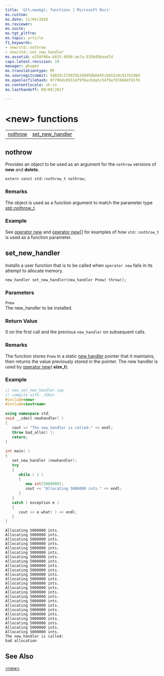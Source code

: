 ```yaml
---
title: '&lt;new&gt; functions | Microsoft Docs'
ms.custom: 
ms.date: 11/04/2016
ms.reviewer: 
ms.suite: 
ms.tgt_pltfrm: 
ms.topic: article
f1_keywords:
- new/std::nothrow
- new/std::set_new_handler
ms.assetid: e250f06a-b025-4509-ae7a-5356d56aad7d
caps.latest.revision: 10
manager: ghogen
ms.translationtype: MT
ms.sourcegitcommit: 5d026c375025b169d5db8445cbb52c0c917b2d8d
ms.openlocfilehash: 0f796dc89314f9f6ac6da5c54f9afd16604fd1f6
ms.contentlocale: zh-cn
ms.lasthandoff: 09/09/2017

---
```

# <a name="ltnewgt-functions"></a>&lt;new&gt; functions
|||  
|-|-|  
|[nothrow](#nothrow)|[set_new_handler](#set_new_handler)|  
  
##  <a name="nothrow"></a>  nothrow  
 Provides an object to be used as an argument for the `nothrow` versions of **new** and **delete**.  
  
```  
extern const std::nothrow_t nothrow;  
```  
  
### <a name="remarks"></a>Remarks  
 The object is used as a function argument to match the parameter type [std::nothrow_t](../standard-library/nothrow-t-structure.md).  
  
### <a name="example"></a>Example  
  See [operator new](../standard-library/new-operators.md#op_new) and [operator new&#91;&#93;](../standard-library/new-operators.md#op_new_arr) for examples of how `std::nothrow_t` is used as a function parameter.  
  
##  <a name="set_new_handler"></a>  set_new_handler  
 Installs a user function that is to be called when `operator new` fails in its attempt to allocate memory.  
  
```  
new_handler set_new_handler(new_handler Pnew) throw();
```  
  
### <a name="parameters"></a>Parameters  
 `Pnew`  
 The new_handler to be installed.  
  
### <a name="return-value"></a>Return Value  
 0 on the first call and the previous `new_handler` on subsequent calls.  
  
### <a name="remarks"></a>Remarks  
 The function stores `Pnew` in a static [new handler](../standard-library/new-typedefs.md#new_handler) pointer that it maintains, then returns the value previously stored in the pointer. The new handler is used by [operator new](../standard-library/new-operators.md#op_new)( **size_t**).  
  
### <a name="example"></a>Example  
  
```cpp  
// new_set_new_handler.cpp  
// compile with: /EHsc  
#include<new>  
#include<iostream>  
  
using namespace std;  
void __cdecl newhandler( )  
{  
   cout << "The new_handler is called:" << endl;  
   throw bad_alloc( );  
   return;  
}  
  
int main( )   
{  
   set_new_handler (newhandler);  
   try  
   {  
      while ( 1 )   
      {  
         new int[5000000];  
         cout << "Allocating 5000000 ints." << endl;  
      }  
   }  
   catch ( exception e )  
   {  
      cout << e.what( ) << endl;  
   }  
}  
```  
  
```Output  
Allocating 5000000 ints.  
Allocating 5000000 ints.  
Allocating 5000000 ints.  
Allocating 5000000 ints.  
Allocating 5000000 ints.  
Allocating 5000000 ints.  
Allocating 5000000 ints.  
Allocating 5000000 ints.  
Allocating 5000000 ints.  
Allocating 5000000 ints.  
Allocating 5000000 ints.  
Allocating 5000000 ints.  
Allocating 5000000 ints.  
Allocating 5000000 ints.  
Allocating 5000000 ints.  
Allocating 5000000 ints.  
Allocating 5000000 ints.  
Allocating 5000000 ints.  
Allocating 5000000 ints.  
Allocating 5000000 ints.  
Allocating 5000000 ints.  
Allocating 5000000 ints.  
Allocating 5000000 ints.  
Allocating 5000000 ints.  
The new_handler is called:  
bad allocation  
```  
  
## <a name="see-also"></a>See Also  
 [\<new>](../standard-library/new.md)


